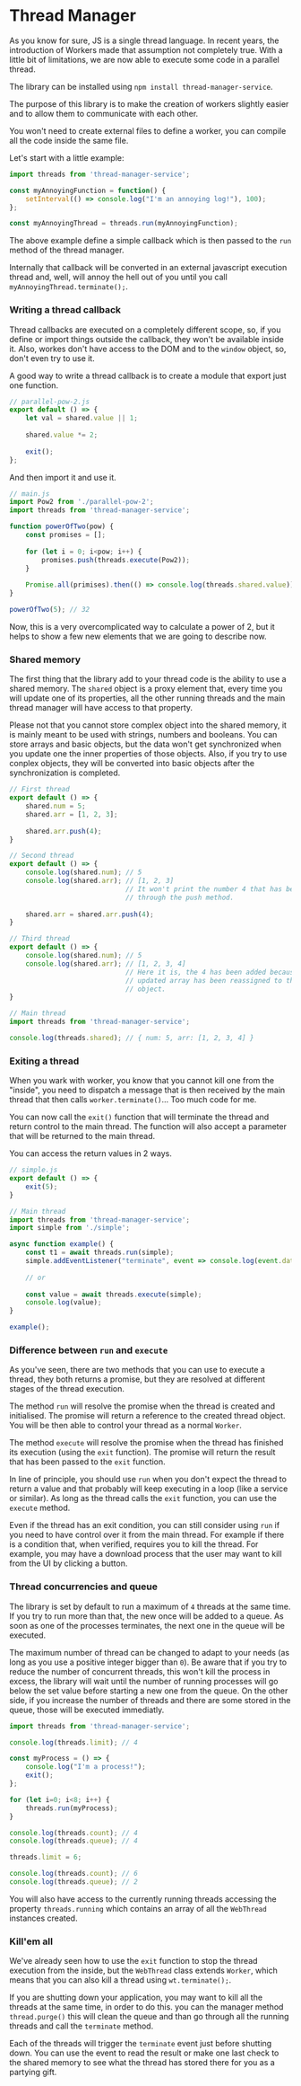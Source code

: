# Thread Manager

As you know for sure, JS is a single thread language. In recent years, the introduction of Workers made that assumption not completely true. With a little bit of limitations, we are now able to execute some code in a parallel thread.

The library can be installed using `npm install thread-manager-service`.

The purpose of this library is to make the creation of workers slightly easier and to allow them to communicate with each other.

You won't need to create external files to define a worker, you can compile all the code inside the same file.

Let's start with a little example:
```javascript
import threads from 'thread-manager-service';

const myAnnoyingFunction = function() {
    setInterval(() => console.log("I'm an annoying log!"), 100);
};

const myAnnoyingThread = threads.run(myAnnoyingFunction);
```
The above example define a simple callback which is then passed to the `run` method of the thread manager.

Internally that callback will be converted in an external javascript execution thread and, well, will annoy the hell out of you until you call `myAnnoyingThread.terminate();`.

### Writing a thread callback
Thread callbacks are executed on a completely different scope, so, if you define or import things outside the callback, they won't be available inside it. Also, workes don't have access to the DOM and to the `window` object, so, don't even try to use it.

A good way to write a thread callback is to create a module that export just one function.
```javascript
// parallel-pow-2.js
export default () => {
    let val = shared.value || 1;
    
    shared.value *= 2;
    
    exit();
};
```
And then import it and use it.
```javascript
// main.js
import Pow2 from './parallel-pow-2';
import threads from 'thread-manager-service';

function powerOfTwo(pow) {
    const promises = [];
    
    for (let i = 0; i<pow; i++) {
        promises.push(threads.execute(Pow2));
    }
    
    Promise.all(primises).then(() => console.log(threads.shared.value));
}

powerOfTwo(5); // 32
```
Now, this is a very overcomplicated way to calculate a power of 2, but it helps to show a few new elements that we are going to describe now.
### Shared memory
The first thing that the library add to your thread code is the ability to use a shared memory. The `shared` object is a proxy element that, every time you will update one of its properties, all the other running threads and the main thread manager will have access to that property.

Please not that you cannot store complex object into the shared memory, it is mainly meant to be used with strings, numbers and booleans. You can store arrays and basic objects, but the data won't get synchronized when you update one the inner properties of those objects. Also, if you try to use conplex objects, they will be converted into basic objects after the synchronization is completed.
```javascript
// First thread
export default () => {
    shared.num = 5;
    shared.arr = [1, 2, 3];
    
    shared.arr.push(4);
}

// Second thread
export default () => {
    console.log(shared.num); // 5
    console.log(shared.arr); // [1, 2, 3]
                             // It won't print the number 4 that has been added 
                             // through the push method.
    
    shared.arr = shared.arr.push(4);
}

// Third thread
export default () => {
    console.log(shared.num); // 5
    console.log(shared.arr); // [1, 2, 3, 4]
                             // Here it is, the 4 has been added because the 
                             // updated array has been reassigned to the shared 
                             // object.
}

// Main thread
import threads from 'thread-manager-service';

console.log(threads.shared); // { num: 5, arr: [1, 2, 3, 4] }
```
### Exiting a thread
When you wark with worker, you know that you cannot kill one from the "inside", you need to dispatch a message that is then received by the main thread that then calls `worker.terminate()`... Too much code for me.

You can now call the `exit()` function that will terminate the thread and return control to the main thread. The function will also accept a parameter that will be returned to the main thread.

You can access the return values in 2 ways.
```javascript
// simple.js
export default () => {
    exit(5);
}

// Main thread
import threads from 'thread-manager-service';
import simple from './simple';

async function example() {
    const t1 = await threads.run(simple);
    simple.addEventListener("terminate", event => console.log(event.data));
    
    // or
    
    const value = await threads.execute(simple);
    console.log(value);
}

example();
```
### Difference between `run` and `execute`
As you've seen, there are two methods that you can use to execute a thread, they both returns a promise, but they are resolved at different stages of the thread execution.

The method `run` will resolve the promise when the thread is created and initialised. The promise will return a reference to the created thread object. You will be then able to control your thread as a normal `Worker`.

The method `execute` will resolve the promise when the thread has finished its execution (using the `exit` function). The promise will return the result that has been passed to the `exit` function.

In line of principle, you should use `run` when you don't expect the thread to return a value and that probably will keep executing in a loop (like a service or similar). As long as the thread calls the `exit` function, you can use the `execute` method.

Even if the thread has an exit condition, you can still consider using `run` if you need to have control over it from the main thread. For example if there is a condition that, when verified, requires you to kill the thread. For example, you may have a download process that the user may want to kill from the UI by clicking a button.

### Thread concurrencies and queue
The library is set by default to run a maximum of `4` threads at the same time. If you try to run more than that, the new once will be added to a queue. As soon as one of the processes terminates, the next one in the queue will be executed.

The maximum number of thread can be changed to adapt to your needs (as long as you use a positive integer bigger than `0`). Be aware that if you try to reduce the number of concurrent threads, this won't kill the process in excess, the library will wait until the number of running processes will go below the set value before starting a new one from the queue. On the other side, if you increase the number of threads and there are some stored in the queue, those will be executed immediatly.
```javascript
import threads from 'thread-manager-service';

console.log(threads.limit); // 4

const myProcess = () => {
    console.log("I'm a process!");
    exit();
};

for (let i=0; i<8; i++) {
    threads.run(myProcess);
}

console.log(threads.count); // 4
console.log(threads.queue); // 4

threads.limit = 6;

console.log(threads.count); // 6
console.log(threads.queue); // 2
```
You will also have access to the currently running threads accessing the property `threads.running` which contains an array of all the `WebThread` instances created.

### Kill'em all
We've already seen how to use the `exit` function to stop the thread execution from the inside, but the `WebThread` class extends `Worker`, which means that you can also kill a thread using `wt.terminate();`.

If you are shutting down your application, you may want to kill all the threads at the same time, in order to do this. you can the manager method `thread.purge()` this will clean the queue and than go through all the running threads and call the `terminate` method.

Each of the threads will trigger the `terminate` event just before shutting down. You can use the event to read the result or make one last check to the shared memory to see what the thread has stored there for you as a partying gift.

